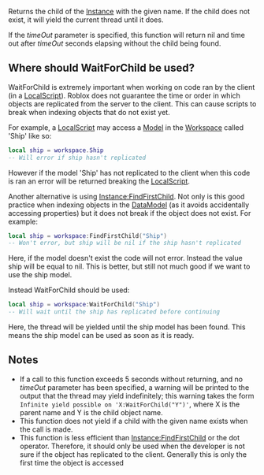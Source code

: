 Returns the child of the [Instance](https://developer.roblox.com/en-us/api-reference/class/Instance) with the given name. If the child does not exist, it will yield the current thread until it does.

If the _timeOut_ parameter is specified, this function will return nil and time out after _timeOut_ seconds elapsing without the child being found.

Where should WaitForChild be used?
----------------------------------

WaitForChild is extremely important when working on code ran by the client (in a [LocalScript](https://developer.roblox.com/en-us/api-reference/class/LocalScript)). Roblox does not guarantee the time or order in which objects are replicated from the server to the client. This can cause scripts to break when indexing objects that do not exist yet.

For example, a [LocalScript](https://developer.roblox.com/en-us/api-reference/class/LocalScript) may access a [Model](https://developer.roblox.com/en-us/api-reference/class/Model) in the [Workspace](https://developer.roblox.com/en-us/api-reference/class/Workspace) called 'Ship' like so:

```lua
local ship = workspace.Ship
-- Will error if ship hasn't replicated
``` 

However if the model 'Ship' has not replicated to the client when this code is ran an error will be returned breaking the [LocalScript](https://developer.roblox.com/en-us/api-reference/class/LocalScript).

Another alternative is using [Instance:FindFirstChild](https://developer.roblox.com/en-us/api-reference/function/Instance/FindFirstChild). Not only is this good practice when indexing objects in the [DataModel](https://developer.roblox.com/en-us/api-reference/class/DataModel) (as it avoids accidentally accessing properties) but it does not break if the object does not exist. For example:

```lua
local ship = workspace:FindFirstChild("Ship")
-- Won't error, but ship will be nil if the ship hasn't replicated
``` 

Here, if the model doesn't exist the code will not error. Instead the value ship will be equal to nil. This is better, but still not much good if we want to use the ship model.

Instead WaitForChild should be used:

```lua
local ship = workspace:WaitForChild("Ship")
-- Will wait until the ship has replicated before continuing
``` 

Here, the thread will be yielded until the ship model has been found. This means the ship model can be used as soon as it is ready.

Notes
-----

*   If a call to this function exceeds 5 seconds without returning, and no _timeOut_ parameter has been specified, a warning will be printed to the output that the thread may yield indefinitely; this warning takes the form `Infinite yield possible on 'X:WaitForChild("Y")'`, where X is the parent name and Y is the child object name.
*   This function does not yield if a child with the given name exists when the call is made.
*   This function is less efficient than [Instance:FindFirstChild](https://developer.roblox.com/en-us/api-reference/function/Instance/FindFirstChild) or the dot operator. Therefore, it should only be used when the developer is not sure if the object has replicated to the client. Generally this is only the first time the object is accessed